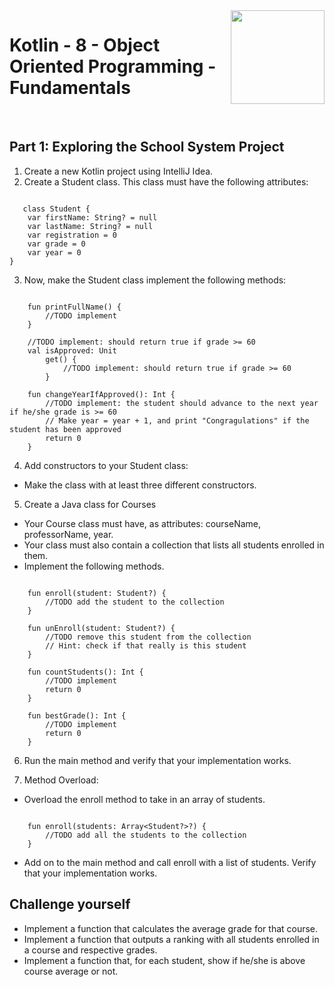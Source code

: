 <img align="right" width="150" height="150" src="https://media-exp1.licdn.com/dms/image/C4E0BAQF7BYCCZt5epw/company-logo_200_200/0?e=2159024400&v=beta&t=qUAFP9bUgBEEXGVQYpUXW1J_OiP8e0r4rFBpqp8OrxA">

# Kotlin - 8  - Object Oriented Programming - Fundamentals

 <br/>

## Part 1: Exploring the School System Project

1. Create a new Kotlin project using IntelliJ Idea.
2. Create a Student class. This class must have the following attributes:

```kotlin=

   class Student {
    var firstName: String? = null
    var lastName: String? = null
    var registration = 0
    var grade = 0
    var year = 0
}

```

3. Now, make the Student class implement the following methods:

```kotlin=

    fun printFullName() {
        //TODO implement
    }

    //TODO implement: should return true if grade >= 60
    val isApproved: Unit
        get() {
            //TODO implement: should return true if grade >= 60
        }

    fun changeYearIfApproved(): Int {
        //TODO implement: the student should advance to the next year if he/she grade is >= 60
        // Make year = year + 1, and print "Congragulations" if the student has been approved
        return 0
    }

```

4. Add constructors to your Student class:

* Make the class with at least three different constructors.
5. Create a Java class for Courses

* Your Course class must have, as attributes: courseName, professorName, year.
* Your class must also contain a collection that lists all students enrolled in them.
* Implement the following methods.

```kotlin=

    fun enroll(student: Student?) {
        //TODO add the student to the collection
    }

    fun unEnroll(student: Student?) {
        //TODO remove this student from the collection
        // Hint: check if that really is this student
    }

    fun countStudents(): Int {
        //TODO implement
        return 0
    }

    fun bestGrade(): Int {
        //TODO implement
        return 0
    }

```

6. Run the main method and verify that your implementation works.

7. Method Overload:

* Overload the enroll method to take in an array of students.

```kotlin=

    fun enroll(students: Array<Student?>?) {
        //TODO add all the students to the collection
    }

```

* Add on to the main method and call enroll with a list of students. Verify that your implementation works.

## Challenge yourself

* Implement a function that calculates the average grade for that course.
* Implement a function that outputs a ranking with all students enrolled in a course and respective grades.
* Implement a function that, for each student, show if he/she is above course average or not.